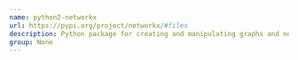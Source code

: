 ```yaml
---
name: python2-networkx
url: https://pypi.org/project/networkx/#files
description: Python package for creating and manipulating graphs and networks.
group: None
---
```

